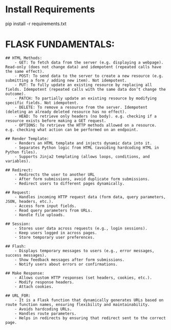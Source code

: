 # Install Requirements
pip install -r requirements.txt


# FLASK FUNDAMENTALS:
    ## HTML Methods:
        - GET: To fetch data from the server (e.g. displaying a webpage). Read-only (does not change data) and idempotent (repeated calls have the same effect).
        - POST: To send data to the server to create a new resource (e.g. submitting a form / adding new item). Not idempotent.
        - PUT: To fully update an existing resource by replacing all fields. Idempotent (repeated calls with the same data don’t change the outcome).
        - PATCH: To partially update an existing resource by modifying specific fields. Not idempotent.
        - DELETE: To remove a resource from the server. Idempotent (deleting an already deleted resource has no effect).
        - HEAD: To retrieve only headers (no body). e.g. checking if a resource exists before making a GET request.
        - OPTIONS: To retrieve the HTTP methods allowed on a resource. e.g. checking what action can be performed on an endpoint.
    
    ## Render Template:
        - Renders an HTML template and injects dynamic data into it.
        - Separates Python logic from HTML (avoiding hardcoding HTML in Python files).
        - Supports Jinja2 templating (allows loops, conditions, and variables).
        
    ## Redirect:
        - Redirects the user to another URL
        - After form submissions, avoid duplicate form submissions.
        - Redirect users to different pages dynamically.
        
    ## Request:
        - Handles incoming HTTP request data (form data, query parameters, JSON, headers, etc.).
        - Access form input fields.
        - Read query parameters from URLs.
        - Handle file uploads.
        
    ## Session:
        - Stores user data across requests (e.g., login sessions).
        - Keep users logged in across pages.
        - Store temporary user preferences.
        
    ## Flash:
        - Displays temporary messages to users (e.g., error messages, success messages).
        - Show feedback messages after form submissions.
        - Notify users about errors or confirmations.
        
    ## Make Response:
        - Allows custom HTTP responses (set headers, cookies, etc.).
        - Modify response headers.
        - Attach cookies.

    ## URL_FOR:
        - It is a Flask function that dynamically generates URLs based on route function names, ensuring flexibility and maintainability.
        - Avoids hardcoding URLs.
        - Handles route parameters.
        - Helps in redirects by ensuring that redirect sent to the correct page.
